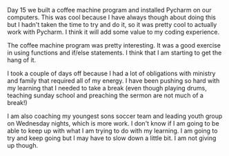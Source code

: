 Day 15 we built a coffee machine program and installed Pycharm on our computers. This was cool because I have always though about doing this but I hadn't taken the time to try and do it, so it was pretty cool to actually work with Pycharm. I think it will add some value to my coding experience.

The coffee machine program was pretty interesting. It was a good exercise in using functions and if/else statements. I think that I am starting to get the hang of it.

I took a couple of days off because I had a lot of obligations with ministry and family that required all of my energy. I have been pushing so hard with my learning that I needed to take a break (even though playing drums, teaching sunday school and preaching the sermon are not much of a break!)

I am also coaching my youngest sons soccer team and leading youth group on Wednesday nights, which is more work. I don't know if I am going to be able to keep up with what I am trying to do with my learning. I am going to try and keep going but I may have to slow down a little bit. I am not giving up though. 